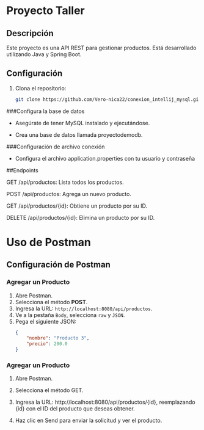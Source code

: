 # Proyecto Taller

## Descripción
Este proyecto es una API REST para gestionar productos. Está desarrollado utilizando Java y Spring Boot.

## Configuración
1. Clona el repositorio:
   ```sh
   git clone https://github.com/Vero-nica22/conexion_intellij_mysql.git

###Configura la base de datos
- Asegúrate de tener MySQL instalado y ejecutándose.

- Crea una base de datos llamada proyectodemodb.

###Configuración de archivo conexión
- Configura el archivo application.properties con tu usuario y contraseña

##Endpoints

GET /api/productos: Lista todos los productos.

POST /api/productos: Agrega un nuevo producto.

GET /api/productos/{id}: Obtiene un producto por su ID.

DELETE /api/productos/{id}: Elimina un producto por su ID.

# Uso de Postman

## Configuración de Postman

### Agregar un Producto
1. Abre Postman.
2. Selecciona el método **POST**.
3. Ingresa la URL: `http://localhost:8080/api/productos`.
4. Ve a la pestaña `Body`, selecciona `raw` y `JSON`.
5. Pega el siguiente JSON:
   ```json
   {
       "nombre": "Producto 3",
       "precio": 200.0
   }
### Agregar un Producto
1. Abre Postman.

2. Selecciona el método GET.

3. Ingresa la URL: http://localhost:8080/api/productos/{id}, reemplazando {id} con el ID del producto que deseas obtener.

4. Haz clic en Send para enviar la solicitud y ver el producto.


